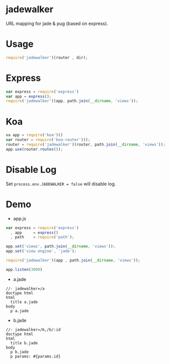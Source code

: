 # jadewalker
URL mapping for jade & pug (based on express).

# Usage
```js
require('jadewalker')(router , dir);
```

# Express
```js
var express = require('express')
var app = express();
require('jadewalker')(app, path.join(__dirname, 'views'));
```

# Koa
```js
va app = require('koa')()
var router = require('koa-router')();
router = require('jadewalker')(router, path.join(__dirname, 'views'));
app.use(router.routes());
```

# Disable Log
Set `process.env.JADEWALKER = false` will disable log.

# Demo
* app.js
```js
var express = require('express')
  , app     = express()
  , path    = require('path');

app.set('views', path.join(__dirname, 'views'));
app.set('view engine', 'jade');

require('jadewalker')(app , path.join(__dirname, 'views'));

app.listen(3000)
```
* a.jade
```jade
//- jadewalker=/a
doctype html
html
  title a.jade
body
  p a.jade
```
* b.jade
```jade
//- jadewalker=/b,/b/:id
doctype html
html
  title b.jade
body
  p b.jade
  p params: #{params.id}
```
